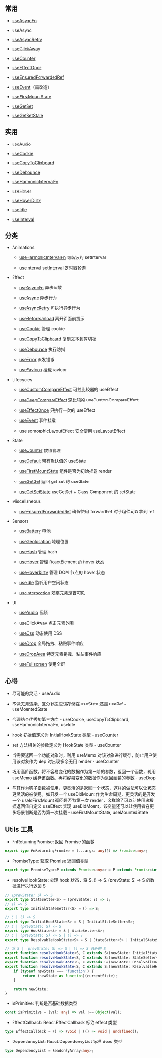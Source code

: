 ## 常用

- [useAsyncFn](./docs/useAsyncFn.md)

- [useAsync](./docs/useAsync.md)

- [useAsyncRetry](./docs/useAsyncRetry.md)

- [useClickAway](./docs/useClickAway.md)

- [useCounter](./docs/useCounter.md)

- [useEffectOnce](./docs/useEffectOnce.md)

- [useEnsuredForwardedRef](./docs/useEnsuredForwardedRef.md)

- [useEvent](./docs/useEvent.md)（需改造）

- [useFirstMountState](./docs/useFirstMountState.md)

- [useGetSet](./docs/useGetSet.md)

- [useGetSetState](./docs/useGetSetState.md)

## 实用

- [useAudio](./docs/useAudio.md)

- [useCookie](./docs/useCookie.md)

- [useCopyToClipboard](./docs/useCopyToClipboard.md)

- [useDebounce](./docs/useDebounce.md)

- [useHarmonicIntervalFn](./docs/useHarmonicIntervalFn.md)

- [useHover](./docs/useHover.md)

- [useHoverDirty](./docs/useHoverDirty.md)

- [useIdle](./docs/useIdle.md)

- [useInterval](./docs/useInterval.md)

## 分类

- Animations

    - [useHarmonicIntervalFn](./docs/useHarmonicIntervalFn.md) 同谐波的 setInterval

    - [useInterval](./docs/useInterval.md) setInterval 定时器轮询

- Effect

    - [useAsyncFn](./docs/useAsyncFn.md) 异步函数

    - [useAsync](./docs/useAsync.md) 异步行为

    - [useAsyncRetry](./docs/useAsyncRetry.md) 可执行异步行为

    - [useBeforeUnload](./docs/useBeforeUnload.md) 离开页面前提示

    - [useCookie](./docs/useCookie.md) 管理 cookie

    - [useCopyToClipboard](./docs/useCopyToClipboard.md) 复制文本到剪切板

    - [useDebounce](./docs/useDebounce.md) 执行防抖

    - [useError](./docs/useError.md) 派发错误

    - [useFavicon](./docs/useFavicon.md) 挂载 favicon

- Lifecycles

    - [useCustomCompareEffect](./docs/useCustomCompareEffect.md) 可控比较器的 useEffect

    - [useDeepCompareEffect](./docs/useDeepCompareEffect.md) 深比较的 useCustomCompareEffect

    - [useEffectOnce](./docs/useEffectOnce.md) 只执行一次的 useEffect

    - [useEvent](./docs/useEvent.md) 事件挂载

    - [useIsomorphicLayoutEffect](./docs/useIsomorphicLayoutEffect.md) 安全使用 useLayoutEffect

- State

    - [useCounter](./docs/useCounter.md) 数值管理

    - [useDefault](./docs/useDefault.md) 带有默认值的 useState

    - [useFirstMountState](./docs/useFirstMountState.md) 组件是否为初始挂载 render

    - [useGetSet](./docs/useGetSet.md) 返回 get set 的 useState

    - [useGetSetState](./docs/useGetSetState.md) useGetSet + Class Component 的 setState

- Miscellaneous

    - [useEnsuredForwardedRef](./docs/useEnsuredForwardedRef.md) 确保使用 forwardRef 时子组件可以拿到 ref

- Sensors

    - [useBattery](./docs/useBattery.md) 电池

    - [useGeolocation](./docs/useGeolocation.md) 地理位置

    - [useHash](./docs/useHash.md) 管理 hash

    - [useHover](./docs/useHover.md) 管理 ReactElement 的 hover 状态

    - [useHoverDirty](./docs/useHoverDirty.md) 管理 DOM 节点的 hover 状态

    - [useIdle](./docs/useIdle.md) 监听用户空闲状态

    - [useIntersection](./docs/useIntersection.md) 观察元素是否可见

- UI

    - [useAudio](./docs/useAudio.md) 音频

    - [useClickAway](./docs/useClickAway.md) 点击元素外围

    - [useCss](./docs/useCss.md) 动态使用 CSS

    - [useDrop](./docs/useDrop.md) 全局拖拽、粘贴事件响应

    - [useDropArea](./docs/useDropArea.md) 特定元素拖拽、粘贴事件响应

    - [useFullscreen](./docs/useFullscreen.md) 使用全屏

## 心得

- 尽可能的灵活 - useAudio

- 不做无用渲染，区分状态应该存储在 useState 还是 useRef - useMountedState

- 合理结合优秀的第三方库 - useCookie, useCopyToClipboard, useHarmonicIntervalFn, useIdle

- hook 初始值定义为 InitialHookState 类型 - useCounter

- set 方法相关的参数定义为 HookState 类型 - useCounter

- 当需要返回一个功能对象时，利用 useMemo 对该对象进行缓存，防止用户使用该对象作为 dep 时出现多余无用 render - useCounter

- 巧用高阶函数，将不容易变化的数据作为第一阶的参数，返回一个函数，利用 useMemo 缓存该函数。再将容易变化的数据作为返回函数的参数 - useDrop

- 与其作为钩子函数被使用，更灵活的是返回一个状态，这样的做法可以让状态更灵活的被使用。如开发一个 useDidMount 作为生命周期，更灵活的是开发一个 useIsFirstMount 返回是否为第一次 render，这样除了可以让使用者根据返回值自定义 useEffect 实现 useDidMount，该变量还可以让使用者在更多场景判断是否为第一次挂载 - useFirstMountState, useMountedState

## Utils 工具

- FnReturningPromise: 返回 Promise 的函数
```ts
export type FnReturningPromise = (...args: any[]) => Promise<any>;
```

- PromiseType: 获取 Promise 返回值类型
```ts
export type PromiseType<P extends Promise<any>> = P extends Promise<infer T> ? T : never;
```

- resolveHookState: 处理 hook 状态，将 S, () => S, (prevState: S) => S 的数据进行执行返回 S
```ts
// (prevState: S) => S
export type StateSetter<S> = (prevState: S) => S;
// () => S
export type InitialStateSetter<S> = () => S;

// S | () => S
export type InitialHookState<S> = S | InitialStateSetter<S>;
// S | (prevState: S) => S
export type HookState<S> = S | StateSetter<S>;
// S | (prevState: S) => S | () => S
export type ResolvableHookState<S> = S | StateSetter<S> | InitialStateSetter<S>;

// 将 S | (prevState: S) => S | () => S 转新的 S
export function resolveHookState<S, C extends S>(newState: InitialStateSetter<S>): S;
export function resolveHookState<S, C extends S>(newState: StateSetter<S>, currentState: C): S;
export function resolveHookState<S, C extends S>(newState: ResolvableHookState<S>, currentState?: C): S;
export function resolveHookState<S, C extends S>(newState: ResolvableHookState<S>, currentState?: C): S {
    if (typeof newState === 'function') {
        return (newState as Function)(currentState);
    }

    return newState;
}
```

- isPrimitive: 判断是否基础数据类型

```ts
const isPrimitive = (val: any) => val !== Object(val);
```

- EffectCallback: React.EffectCallback 标注 effect 类型

```ts
type EffectCallback = () => (void | (() => void | undefined));
```

- DependencyList: React.DependencyList 标准 deps 类型

```ts
type DependencyList = ReadonlyArray<any>;
```